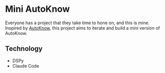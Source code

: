 # Mini AutoKnow

Everyone has a project that they take time to hone on, and this is mine. Inspired by [AutoKnow](https://arxiv.org/abs/2006.13473), this project aims to iterate and build a mini version of AutoKnow. 

## Technology
- DSPy
- Claude Code